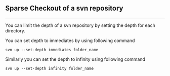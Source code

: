 ## Sparse Checkout of a svn repository
---

You can limit the depth of a svn repository by setting the depth for each directory.  


You can set depth to immediates by using following command
```
svn up --set-depth immediates folder_name
```

Similarly you can set the depth to infinity using following command
```
svn up --set-depth infinity folder_name
```
